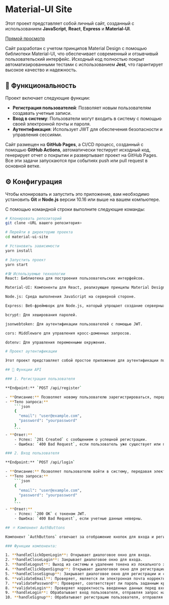 # Material-UI Site

Этот проект представляет собой личный сайт, созданный с использованием **JavaScript**, **React**, **Express** и **Material-UI**.

[Прямой просмотр](#)

Сайт разработан с учетом принципов Material Design с помощью библиотеки Material-UI, что обеспечивает современный и отзывчивый пользовательский интерфейс. Исходный код полностью покрыт автоматизированными тестами с использованием **Jest**, что гарантирует высокое качество и надежность.

## 🚀 Функциональность

Проект включает следующие функции:
- **Регистрация пользователей**: Позволяет новым пользователям создавать учетные записи.
- **Вход в систему**: Пользователи могут входить в систему с помощью своей электронной почты и пароля.
- **Аутентификация**: Использует JWT для обеспечения безопасности и управления сессиями.

Сайт размещен на **GitHub Pages**, а CI/CD процесс, созданный с помощью **GitHub Actions**, автоматически тестирует исходный код, генерирует отчет о покрытии и развертывает проект на GitHub Pages. Все эти задачи запускаются при событиях push или pull request в основной ветке.

## ⚙️ Конфигурация

Чтобы клонировать и запустить это приложение, вам необходимо установить **Git** и **Node.js** версии 10.16 или выше на вашем компьютере.

С помощью командной строки выполните следующие команды:

```bash
# Клонировать репозиторий
git clone <URL вашего репозитория>

# Перейти в директорию проекта
cd material-ui-site

# Установить зависимости
yarn install

# Запустить проект
yarn start

#🛠️ Используемые технологии
React: Библиотека для построения пользовательских интерфейсов.

Material-UI: Компоненты для React, реализующие принципы Material Design.

Node.js: Среда выполнения JavaScript на серверной стороне.

Express: Веб-фреймворк для Node.js, который упрощает создание серверных приложений.

bcrypt: Для хеширования паролей.

jsonwebtoken: Для аутентификации пользователей с помощью JWT.

cors: Middleware для управления кросс-доменных запросов.

dotenv: Для управления переменными окружения.

# Проект аутентификации

Этот проект представляет собой простое приложение для аутентификации пользователей с использованием **Node.js**, **Express**, и **React**. Он включает в себя функциональность регистрации и входа пользователей, а также компоненты интерфейса для взаимодействия с пользователем.

## 🚀 Функции API

### 1. Регистрация пользователя

**Endpoint:** `POST /api/register`

- **Описание:** Позволяет новому пользователю зарегистрироваться, передавая электронную почту и пароль. Если пользователь с такой электронной почтой уже существует, возвращается ошибка.
- **Тело запроса:** 
    ```json
    {
      "email": "user@example.com",
      "password": "yourpassword"
    }
    ```
- **Ответ:**
    - Успех: `201 Created` с сообщением о успешной регистрации.
    - Ошибка: `400 Bad Request`, если пользователь уже существует или произошла ошибка.

### 2. Вход пользователя

**Endpoint:** `POST /api/login`

- **Описание:** Позволяет пользователю войти в систему, передавая электронную почту и пароль. В случае успешной аутентификации возвращается JWT токен.
- **Тело запроса:** 
    ```json
    {
      "email": "user@example.com",
      "password": "yourpassword"
    }
    ```
- **Ответ:**
    - Успех: `200 OK` с токеном JWT.
    - Ошибка: `400 Bad Request`, если учетные данные неверны.

## ⚛️ Компонент AuthButtons

Компонент `AuthButtons` отвечает за отображение кнопок для входа и регистрации пользователей. Он использует Material-UI для создания интерфейса.

### Функции компонента:

1. **handleClickOpenLogin**: Открывает диалоговое окно для входа.
2. **handleCloseLogin**: Закрывает диалоговое окно для входа.
3. **handleLogout**: Выход из системы и удаление токена из локального хранилища.
4. **handleClickOpenSignup**: Открывает диалоговое окно для регистрации.
5. **handleCloseSignup**: Закрывает диалоговое окно для регистрации и сбрасывает поля ввода.
6. **validateEmail**: Проверяет, является ли электронная почта корректной.
7. **validatePassword**: Проверяет, соответствует ли пароль заданным критериям.
8. **validateLogin**: Проверяет корректность введенных данных перед входом.
9. **handleLogin**: Обрабатывает вход пользователя, отправляя запрос на сервер.
10. **handleSignup**: Обрабатывает регистрацию пользователя, отправляя запрос на сервер.

